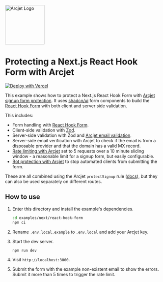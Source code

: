 <a href="https://arcjet.com" target="_arcjet-home">
  <picture>
    <source media="(prefers-color-scheme: dark)" srcset="https://arcjet.com/logo/arcjet-dark-lockup-voyage-horizontal.svg">
    <img src="https://arcjet.com/logo/arcjet-light-lockup-voyage-horizontal.svg" alt="Arcjet Logo" height="128" width="auto">
  </picture>
</a>

# Protecting a Next.js React Hook Form with Arcjet

[![Deploy with Vercel](https://vercel.com/button)](https://vercel.com/new/clone?repository-url=https%3A%2F%2Fgithub.com%2Farcjet%2Farcjet-js%2Ftree%2Fmain%2Fexamples%2Fnextjs-react-hook-form&project-name=aj-react-hook-form&repository-name=aj-react-hook-form&developer-id=oac_1GEcKBuKBilVnjToj1QUwdb8&demo-title=Arcjet%20Form%20Protection&demo-description=Next.js%20rate%20limiting%2C%20bot%20protection%2C%20email%20verification%20%26%20form%20protection.&demo-url=https%3A%2F%2Fgithub.com%2Farcjet%2Farcjet-js%2Ftree%2Fmain%2Fexamples%2Fnextjs-react-hook-form&demo-image=https%3A%2F%2Fapp.arcjet.com%2Fimg%2Fexample-apps%2Fvercel%2Fdemo-image.jpg&integration-ids=oac_1GEcKBuKBilVnjToj1QUwdb8&external-id=aj-react-hook-form)

This example shows how to protect a Next.js React Hook Form with [Arcjet signup
form protection](https://docs.arcjet.com/signup-protection/concepts). It uses
[shadcn/ui](https://ui.shadcn.com/) form components to build the [React Hook
Form](https://react-hook-form.com/) with both client and server side validation.

This includes:

- Form handling with [React Hook Form](https://react-hook-form.com/).
- Client-side validation with [Zod](https://zod.dev/).
- Server-side validation with Zod and [Arcjet email
  validation](https://docs.arcjet.com/email-validation/concepts).
- Server-side email verification with Arcjet to check if the email is from a
  disposable provider and that the domain has a valid MX record.
- [Rate limiting with
  Arcjet](https://docs.arcjet.com/rate-limiting/quick-start/nextjs) set to 5
  requests over a 10 minute sliding window - a reasonable limit for a signup
  form, but easily configurable.
- [Bot protection with
  Arcjet](https://docs.arcjet.com/bot-protection/quick-start/nextjs) to stop
  automated clients from submitting the form.

These are all combined using the Arcjet `protectSignup` rule
([docs](https://docs.arcjet.com/signup-protection/concepts)), but they can also
be used separately on different routes.

## How to use

1. Enter this directory and install the example's dependencies.

   ```bash
   cd examples/next/react-hook-form
   npm ci
   ```

2. Rename `.env.local.example` to `.env.local` and add your Arcjet key.

3. Start the dev server.

   ```bash
   npm run dev
   ```

4. Visit `http://localhost:3000`.
5. Submit the form with the example non-existent email to show the errors.
   Submit it more than 5 times to trigger the rate limit.
